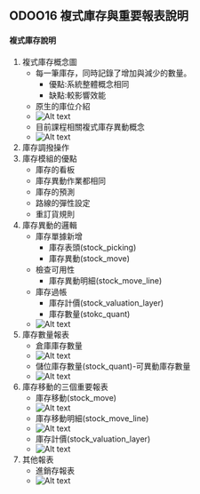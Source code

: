 ## ODOO16 複式庫存與重要報表說明
#### 複式庫存說明
1. 複式庫存概念圖
   + 每一筆庫存，同時記錄了增加與減少的數量。
     + 優點:系統整體概念相同
     + 缺點:較影響效能
   + 原生的庫位介紹
   + ![Alt text](https://github.com/ksharry/odoo-repository/blob/main/pic/A5101.png?raw=true)
   + 目前課程相關複式庫存異動概念
   + ![Alt text](https://github.com/ksharry/odoo-repository/blob/main/pic/A5102.png?raw=true)
2. 庫存調撥操作
3. 庫存模組的優點
   + 庫存的看板
   + 庫存異動作業都相同
   + 庫存的預測
   + 路線的彈性設定
   + 重訂貨規則
4. 庫存異動的邏輯
   + 庫存單據新增
     + 庫存表頭(stock_picking)
     + 庫存異動(stock_move)
   + 檢查可用性
     + 庫存異動明細(stock_move_line)
   + 庫存過帳
     + 庫存計價(stock_valuation_layer)
     + 庫存數量(stokc_quant)
   + ![Alt text](https://github.com/ksharry/odoo-repository/blob/main/pic/A5109.png?raw=true)
5. 庫存數量報表
   + 倉庫庫存數量
   + ![Alt text](https://github.com/ksharry/odoo-repository/blob/main/pic/A5107.png?raw=true)
   + 儲位庫存數量(stock_quant)-可異動庫存數量
   + ![Alt text](https://github.com/ksharry/odoo-repository/blob/main/pic/A5106.png?raw=true)
6. 庫存移動的三個重要報表
   + 庫存移動(stock_move)
   + ![Alt text](https://github.com/ksharry/odoo-repository/blob/main/pic/A5103.png?raw=true)
   + 庫存移動明細(stock_move_line)
   + ![Alt text](https://github.com/ksharry/odoo-repository/blob/main/pic/A5104.png?raw=true)
   + 庫存計價(stock_valuation_layer)
   + ![Alt text](https://github.com/ksharry/odoo-repository/blob/main/pic/A5105.png?raw=true)
5. 其他報表
    + 進銷存報表
    + ![Alt text](https://github.com/ksharry/odoo-repository/blob/main/pic/A5108.png?raw=true)
